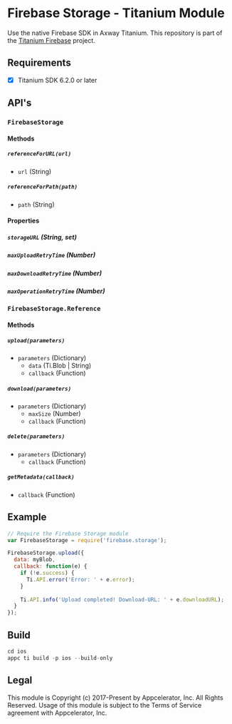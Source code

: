 # Firebase Storage - Titanium Module
Use the native Firebase SDK in Axway Titanium. This repository is part of the [Titanium Firebase](https://github.com/hansemannn/titanium-firebase) project.

## Requirements
- [x] Titanium SDK 6.2.0 or later

## API's

### `FirebaseStorage`

#### Methods

##### `referenceForURL(url)`
  - `url` (String)
  
##### `referenceForPath(path)`
  - `path` (String)
  
#### Properties

##### `storageURL` (String, set)

##### `maxUploadRetryTime` (Number)

##### `maxDownloadRetryTime` (Number)

##### `maxOperationRetryTime` (Number)

### `FirebaseStorage.Reference`

#### Methods

##### `upload(parameters)`
  - `parameters` (Dictionary)
    - `data` (Ti.Blob | String)
    - `callback` (Function)

##### `download(parameters)`
  - `parameters` (Dictionary)
    - `maxSize` (Number)
    - `callback` (Function)

##### `delete(parameters)`
  - `parameters` (Dictionary)
    - `callback` (Function)

##### `getMetadata(callback)`
  - `callback` (Function)
  
## Example
```js
// Require the Firebase Storage module
var FirebaseStorage = require('firebase.storage');

FirebaseStorage.upload({
  data: myBlob,
  callback: function(e) {
    if (!e.success) {
      Ti.API.error('Error: ' + e.error);
    }
    
    Ti.API.info('Upload completed! Download-URL: ' + e.downloadURL);
  }
});
```

## Build
```js
cd ios
appc ti build -p ios --build-only
```

## Legal

This module is Copyright (c) 2017-Present by Appcelerator, Inc. All Rights Reserved. 
Usage of this module is subject to the Terms of Service agreement with Appcelerator, Inc.  
